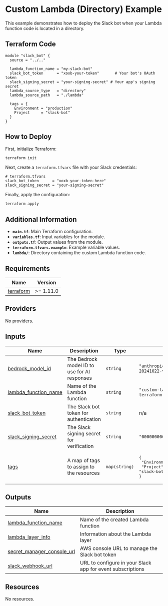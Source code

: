 # Custom Lambda (Directory) Example

This example demonstrates how to deploy the Slack bot when your Lambda function code is located in a directory.

## Terraform Code

```hcl
module "slack_bot" {
  source = "../.."

  lambda_function_name = "my-slack-bot"
  slack_bot_token      = "xoxb-your-token"       # Your bot's OAuth token
  slack_signing_secret = "your-signing-secret" # Your app's signing secret
  lambda_source_type   = "directory"
  lambda_source_path   = "./lambda"

  tags = {
    Environment = "production"
    Project     = "slack-bot"
  }
}
```

## How to Deploy

First, initialize Terraform:

```bash
terraform init
```

Next, create a `terraform.tfvars` file with your Slack credentials:

```hcl
# terraform.tfvars
slack_bot_token      = "xoxb-your-token-here"
slack_signing_secret = "your-signing-secret"
```

Finally, apply the configuration:

```bash
terraform apply
```

## Additional Information

- **`main.tf`**: Main Terraform configuration.
- **`variables.tf`**: Input variables for the module.
- **`outputs.tf`**: Output values from the module.
- **`terraform.tfvars.example`**: Example variable values.
- **`lambda/`**: Directory containing the custom Lambda function code.
<!-- BEGIN_TF_DOCS -->


## Requirements

| Name | Version |
|------|---------|
| <a name="requirement_terraform"></a> [terraform](#requirement\_terraform) | >= 1.11.0 |

## Providers

No providers.

## Inputs

| Name | Description | Type | Default | Required |
|------|-------------|------|---------|:--------:|
| <a name="input_bedrock_model_id"></a> [bedrock\_model\_id](#input\_bedrock\_model\_id) | The Bedrock model ID to use for AI responses | `string` | `"anthropic.claude-3-5-sonnet-20241022-v2:0"` | no |
| <a name="input_lambda_function_name"></a> [lambda\_function\_name](#input\_lambda\_function\_name) | Name of the Lambda function | `string` | `"custom-lambda-directory-terraform-aws-slackbot-lambdalith"` | no |
| <a name="input_slack_bot_token"></a> [slack\_bot\_token](#input\_slack\_bot\_token) | The Slack bot token for authentication | `string` | n/a | yes |
| <a name="input_slack_signing_secret"></a> [slack\_signing\_secret](#input\_slack\_signing\_secret) | The Slack signing secret for verification | `string` | `"00000000000000000000000000000000"` | no |
| <a name="input_tags"></a> [tags](#input\_tags) | A map of tags to assign to the resources | `map(string)` | <pre>{<br/>  "Environment": "example",<br/>  "Project": "slack-bot"<br/>}</pre> | no |

## Outputs

| Name | Description |
|------|-------------|
| <a name="output_lambda_function_name"></a> [lambda\_function\_name](#output\_lambda\_function\_name) | Name of the created Lambda function |
| <a name="output_lambda_layer_info"></a> [lambda\_layer\_info](#output\_lambda\_layer\_info) | Information about the Lambda layer |
| <a name="output_secret_manager_console_url"></a> [secret\_manager\_console\_url](#output\_secret\_manager\_console\_url) | AWS console URL to manage the Slack bot token |
| <a name="output_slack_webhook_url"></a> [slack\_webhook\_url](#output\_slack\_webhook\_url) | URL to configure in your Slack app for event subscriptions |

## Resources

No resources.
<!-- END_TF_DOCS -->
